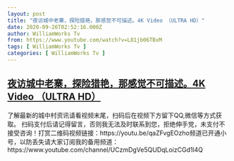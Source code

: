 ```yaml
---
layout: post
title: "夜访城中老寨，探险猎艳，那感觉不可描述。4K Video （ULTRA HD）"
date: 2020-09-26T02:52:16.000Z
author: WilliamWorks Tv
from: https://www.youtube.com/watch?v=L81jb06TBxM
tags: [ WilliamWorks Tv ]
categories: [ WilliamWorks Tv ]
---
```

<!--1601088736000-->
[夜访城中老寨，探险猎艳，那感觉不可描述。4K Video （ULTRA HD）](https://www.youtube.com/watch?v=L81jb06TBxM)
------

<div>
了解最新的城中村资讯请看视频末尾，扫码后在视频下方留下QQ,微信等方式获取。 扫码支付后请记得留言，否则我无法及时联系到您，拒绝伸手党，未支付不接受咨询！打赏二维码视频链接：https://youtu.be/qaZFvgEOzho频道已开通小号，以防丢失请大家订阅我的备用频道：https://www.youtube.com/channel/UCzmDgVe5QUDqLoizCGd1l4Q
</div>
